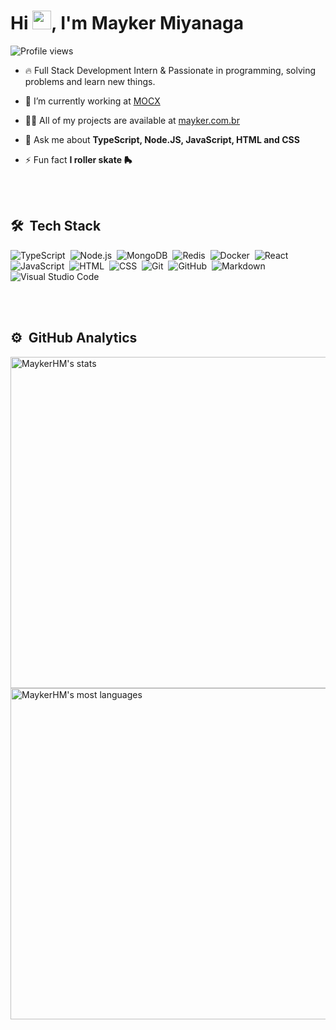<h1 align="left">Hi <img src="https://raw.githubusercontent.com/kaueMarques/kaueMarques/master/hi.gif" width="30px">, I'm Mayker Miyanaga</h1>
<p align="left"> <img src="https://komarev.com/ghpvc/?username=MaykerHM&color=yellow" alt="Profile views" /> </p>

- 🔥 Full Stack Development Intern & Passionate in programming, solving problems and learn new things.

- 🔭 I’m currently working at [MOCX](http://mocx.com.br)

- 👨‍💻 All of my projects are available at [mayker.com.br](http://mayker.com.br)

- 💬 Ask me about **TypeScript, Node.JS, JavaScript, HTML and CSS**

- ⚡ Fun fact **I roller skate 🛼**

<br><br>

## 🛠 &nbsp;Tech Stack

![TypeScript](https://img.shields.io/badge/-TypeScript-05122A?style=flat&logo=typescript)&nbsp;
![Node.js](https://img.shields.io/badge/-Node.js-05122A?style=flat&logo=node.js)&nbsp;
![MongoDB](https://img.shields.io/badge/-MongoDB-05122A?style=flat&logo=mongodb)&nbsp;
![Redis](https://img.shields.io/badge/-Redis-05122A?style=flat&logo=redis&logoColor=007ACC)&nbsp;
![Docker](https://img.shields.io/badge/-Docker-05122A?style=flat&logo=docker&logoColor=007ACC)&nbsp;
![React](https://img.shields.io/badge/-React-05122A?style=flat&logo=react)&nbsp;
![JavaScript](https://img.shields.io/badge/-JavaScript-05122A?style=flat&logo=javascript)&nbsp;
![HTML](https://img.shields.io/badge/-HTML-05122A?style=flat&logo=HTML5)&nbsp;
![CSS](https://img.shields.io/badge/-CSS-05122A?style=flat&logo=CSS3&logoColor=1572B6)&nbsp;
![Git](https://img.shields.io/badge/-Git-05122A?style=flat&logo=git)&nbsp;
![GitHub](https://img.shields.io/badge/-GitHub-05122A?style=flat&logo=github)&nbsp;
![Markdown](https://img.shields.io/badge/-Markdown-05122A?style=flat&logo=markdown)&nbsp;
![Visual Studio Code](https://img.shields.io/badge/-Visual%20Studio%20Code-05122A?style=flat&logo=visual-studio-code&logoColor=007ACC)&nbsp;

<br><br>

## ⚙️ &nbsp;GitHub Analytics

<p align="left">
<img width="530em" src="https://github-readme-stats.vercel.app/api?username=MaykerHM&show_icons=true&theme=vision-friendly-dark" alt="MaykerHM's stats"/>
<img width="530em" src="https://github-readme-stats.vercel.app/api/top-langs/?username=MaykerHM&layout=compact&theme=vision-friendly-dark" alt="MaykerHM's most languages"/>
</p>

<!--
**MaykerHM/MaykerHM** is a ✨ _special_ ✨ repository because its `README.md` (this file) appears on your GitHub profile.

Here are some ideas to get you started:

- 🔭 I’m currently working on ...
- 🌱 I’m currently learning ...
- 👯 I’m looking to collaborate on ...
- 🤔 I’m looking for help with ...
- 💬 Ask me about ...
- 📫 How to reach me: ...
- 😄 Pronouns: ...
- ⚡ Fun fact: ...
-->
